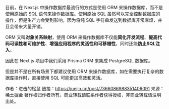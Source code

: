 目前，在 Next.js 中操作数据库最流行的方式是使用 ORM 来操作数据库，而不是使用原始的 SQL 语句来操作数据库。使用原始 SQL 虽然可以完全控制数据库的操作，但是生产力会受到影响，因为将纯 SQL 字符串发送到数据库非常麻烦，并且会带来大量开销。

ORM 又叫**对象关系映射**，使用 ORM 来操作数据库不仅能**简化开发流程**、**提高代码可读性和可维护性**、**增强应用程序的灵活性和可移植性**，同时还能**防止SQL注入**。

因此在 Next.js 项目中我们采用 Prisma ORM 来集成 PostgreSQL 数据库。

但是并不是在所有场景下都建议使用 ORM 来操作数据库，如在需要执行复杂的数据库操作时，直接使用 SQL 可能更加高效和灵活。



作者：进击的松鼠
链接：https://juejin.cn/post/7366086988351406091
来源：稀土掘金
著作权归作者所有。商业转载请联系作者获得授权，非商业转载请注明出处。